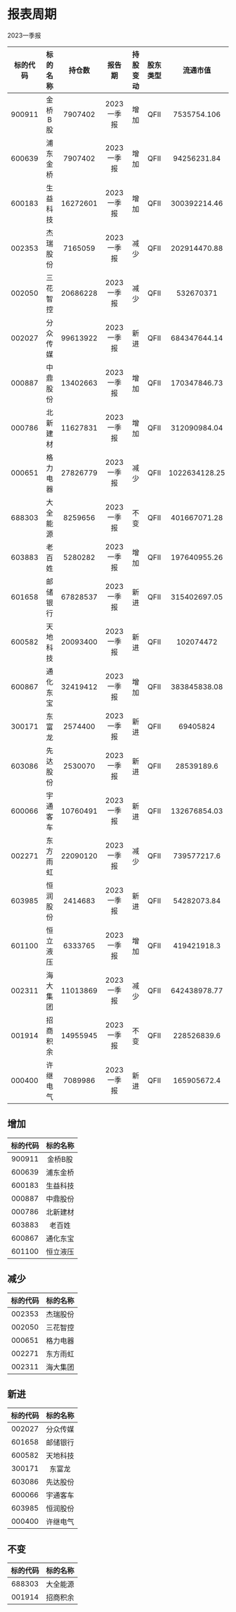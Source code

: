 # 报表周期 

2023一季报

| 标的代码 | 标的名称 | 持仓数 | 报告期 | 持股变动 | 股东类型 | 流通市值 |
|:--:|:--:|:--:|:--:|:--:|:--:|:--:|
|900911|金桥B股|7907402|2023一季报|增加|QFII|7535754.106|
|600639|浦东金桥|7907402|2023一季报|增加|QFII|94256231.84|
|600183|生益科技|16272601|2023一季报|增加|QFII|300392214.46|
|002353|杰瑞股份|7165059|2023一季报|减少|QFII|202914470.88|
|002050|三花智控|20686228|2023一季报|减少|QFII|532670371|
|002027|分众传媒|99613922|2023一季报|新进|QFII|684347644.14|
|000887|中鼎股份|13402663|2023一季报|增加|QFII|170347846.73|
|000786|北新建材|11627831|2023一季报|增加|QFII|312090984.04|
|000651|格力电器|27826779|2023一季报|减少|QFII|1022634128.25|
|688303|大全能源|8259656|2023一季报|不变|QFII|401667071.28|
|603883|老百姓|5280282|2023一季报|增加|QFII|197640955.26|
|601658|邮储银行|67828537|2023一季报|新进|QFII|315402697.05|
|600582|天地科技|20093400|2023一季报|新进|QFII|102074472|
|600867|通化东宝|32419412|2023一季报|增加|QFII|383845838.08|
|300171|东富龙|2574400|2023一季报|新进|QFII|69405824|
|603086|先达股份|2530070|2023一季报|新进|QFII|28539189.6|
|600066|宇通客车|10760491|2023一季报|新进|QFII|132676854.03|
|002271|东方雨虹|22090120|2023一季报|减少|QFII|739577217.6|
|603985|恒润股份|2414683|2023一季报|新进|QFII|54282073.84|
|601100|恒立液压|6333765|2023一季报|增加|QFII|419421918.3|
|002311|海大集团|11013869|2023一季报|减少|QFII|642438978.77|
|001914|招商积余|14955945|2023一季报|不变|QFII|228526839.6|
|000400|许继电气|7089986|2023一季报|新进|QFII|165905672.4|


## 增加 

| 标的代码 | 标的名称 |
|:--:|:--:|
|900911|金桥B股|
|600639|浦东金桥|
|600183|生益科技|
|000887|中鼎股份|
|000786|北新建材|
|603883|老百姓|
|600867|通化东宝|
|601100|恒立液压|


## 减少 

| 标的代码 | 标的名称 |
|:--:|:--:|
|002353|杰瑞股份|
|002050|三花智控|
|000651|格力电器|
|002271|东方雨虹|
|002311|海大集团|


## 新进 

| 标的代码 | 标的名称 |
|:--:|:--:|
|002027|分众传媒|
|601658|邮储银行|
|600582|天地科技|
|300171|东富龙|
|603086|先达股份|
|600066|宇通客车|
|603985|恒润股份|
|000400|许继电气|


## 不变 

| 标的代码 | 标的名称 |
|:--:|:--:|
|688303|大全能源|
|001914|招商积余|

